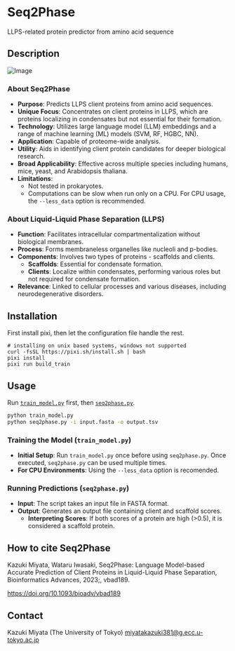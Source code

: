 # Seq2Phase

LLPS-related protein predictor from amino acid sequence


## Description

![Image](image.jpg)
### About Seq2Phase
- **Purpose**: Predicts LLPS client proteins from amino acid sequences.
- **Unique Focus**: Concentrates on client proteins in LLPS, which are proteins localizing in condensates but not essential for their formation.
- **Technology**: Utilizes large language model (LLM) embeddings and a range of machine learning (ML) models (SVM, RF, HGBC, NN).
- **Application**: Capable of proteome-wide analysis.
- **Utility**: Aids in identifying client protein candidates for deeper biological research.
- **Broad Applicability**: Effective across multiple species including humans, mice, yeast, and Arabidopsis thaliana.
- **Limitations**:
  - Not tested in prokaryotes.
  - Computations can be slow when run only on a CPU. For CPU usage, the `--less_data` option is recommended.

### About Liquid-Liquid Phase Separation (LLPS)
- **Function**: Facilitates intracellular compartmentalization without biological membranes.
- **Process**: Forms membraneless organelles like nucleoli and p-bodies.
- **Components**: Involves two types of proteins - scaffolds and clients.
  - **Scaffolds**: Essential for condensate formation.
  - **Clients**: Localize within condensates, performing various roles but not required for condensate formation.
- **Relevance**: Linked to cellular processes and various diseases, including neurodegenerative disorders.


## Installation

First install pixi, then let the configuration file handle the rest.

```
# installing on unix based systems, windows not supported
curl -fsSL https://pixi.sh/install.sh | bash
pixi install
pixi run build_train
```


## Usage

Run [`train_model.py`](https://github.com/IwasakiLab/Seq2Phase/blob/main/train_model.py) first, then [`seq2phase.py`](https://github.com/IwasakiLab/Seq2Phase/blob/main/seq2phase.py).
```bash
python train_model.py
python seq2phase.py -i input.fasta -o output.tsv
```

### Training the Model (`train_model.py`)
- **Initial Setup**: Run `train_model.py` once before using `seq2phase.py`. Once executed, `seq2phase.py` can be used multiple times.
- **For CPU Environments**: Using the `--less_data` option is recomended.

### Running Predictions (`seq2phase.py`)
- **Input**: The script takes an input file in FASTA format.
- **Output**: Generates an output file containing client and scaffold scores.
    - **Interpreting Scores**: If both scores of a protein are high (>0.5), it is considered a scaffold protein.

## How to cite Seq2Phase

Kazuki Miyata, Wataru Iwasaki, Seq2Phase: Language Model-based Accurate Prediction of Client Proteins in Liquid-Liquid Phase Separation, Bioinformatics Advances, 2023;, vbad189.

https://doi.org/10.1093/bioadv/vbad189

## Contact

Kazuki Miyata (The University of Tokyo) miyatakazuki381@g.ecc.u-tokyo.ac.jp
